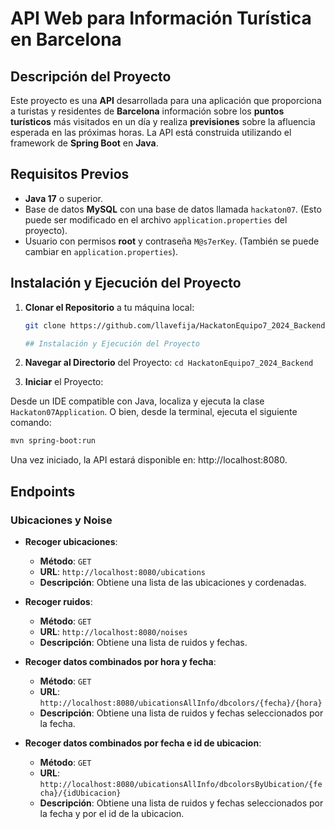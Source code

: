 # API Web para Información Turística en Barcelona

## Descripción del Proyecto
Este proyecto es una **API** desarrollada para una aplicación que proporciona a turistas y residentes de **Barcelona** información sobre los **puntos turísticos** más visitados en un día y realiza **previsiones** sobre la afluencia esperada en las próximas horas. La API está construida utilizando el framework de **Spring Boot** en **Java**.

## Requisitos Previos
- **Java 17** o superior.
- Base de datos **MySQL** con una base de datos llamada `hackaton07`. (Esto puede ser modificado en el archivo `application.properties` del proyecto).
- Usuario con permisos **root** y contraseña `M@s7erKey`. (También se puede cambiar en `application.properties`).

## Instalación y Ejecución del Proyecto

1. **Clonar el Repositorio** a tu máquina local:
   ```bash
   git clone https://github.com/llavefija/HackatonEquipo7_2024_Backend.git

   ## Instalación y Ejecución del Proyecto

2. **Navegar al Directorio** del Proyecto: `cd HackatonEquipo7_2024_Backend`
  
3. **Iniciar** el Proyecto:

Desde un IDE compatible con Java, localiza y ejecuta la clase `Hackaton07Application`.
O bien, desde la terminal, ejecuta el siguiente comando:

  ```bash
  mvn spring-boot:run
  ```
Una vez iniciado, la API estará disponible en: http://localhost:8080.

## Endpoints

### Ubicaciones y Noise

- **Recoger ubicaciones**: 
  - **Método**: `GET`
  - **URL**: `http://localhost:8080/ubications`
  - **Descripción**: Obtiene una lista de las ubicaciones y cordenadas.

- **Recoger ruidos**: 
  - **Método**: `GET`
  - **URL**: `http://localhost:8080/noises`
  - **Descripción**: Obtiene una lista de ruidos y fechas.
 
- **Recoger datos combinados por hora y fecha**: 
  - **Método**: `GET`
  - **URL**: `http://localhost:8080/ubicationsAllInfo/dbcolors/{fecha}/{hora}`
  - **Descripción**: Obtiene una lista de ruidos y fechas seleccionados por la fecha.
 
- **Recoger datos combinados por fecha e id de ubicacion**: 
  - **Método**: `GET`
  - **URL**: `http://localhost:8080/ubicationsAllInfo/dbcolorsByUbication/{fecha}/{idUbicacion}`
  - **Descripción**: Obtiene una lista de ruidos y fechas seleccionados por la fecha y por el id de la ubicacion.
  
